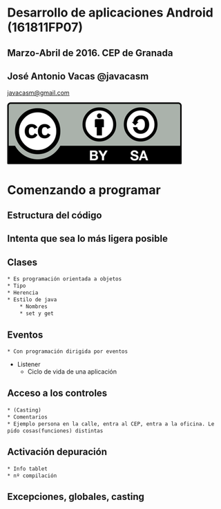 # Desarrollo de aplicaciones Android (161811FP07)

## Marzo-Abril de 2016. CEP de Granada

## José Antonio Vacas @javacasm

javacasm@gmail.com

![cc](https://raw.githubusercontent.com/javacasm/CodeWeek-programacion/master/images/Licencia_CC.png)


# Comenzando a programar

## Estructura del código

## Intenta que sea lo más ligera posible


## Clases
	* Es programación orientada a objetos
	* Tipo
	* Herencia
	* Estilo de java
		* Nombres		
		* set y get

## Eventos
	* Con programación dirigida por eventos
  *	Listener
 	* Ciclo de vida de una aplicación


## Acceso a los controles
	* (Casting)
	* Comentarios
	* Ejemplo persona en la calle, entra al CEP, entra a la oficina. Le pido cosas(funciones) distintas


## Activación depuración
	* Info tablet
	* nº compilación

## Excepciones, globales, casting
